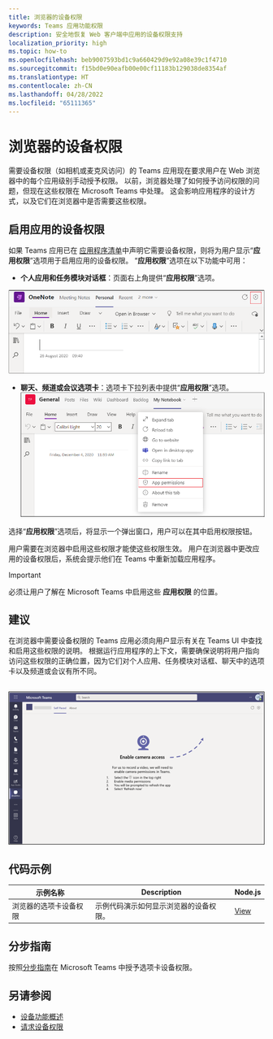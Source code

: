 ```yaml
---
title: 浏览器的设备权限
keywords: Teams 应用功能权限
description: 安全地恢复 Web 客户端中应用的设备权限支持
localization_priority: high
ms.topic: how-to
ms.openlocfilehash: beb9007593bd1c9a660429d9e92a08e39c1f4710
ms.sourcegitcommit: f15bd0e90eafb00e00cf11183b129038de8354af
ms.translationtype: HT
ms.contentlocale: zh-CN
ms.lasthandoff: 04/28/2022
ms.locfileid: "65111365"
---
```

# <a name="device-permissions-for-the-browser"></a>浏览器的设备权限

需要设备权限（如相机或麦克风访问）的 Teams 应用现在要求用户在 Web 浏览器中的每个应用级别手动授予权限。 以前，浏览器处理了如何授予访问权限的问题，但现在这些权限在 Microsoft Teams 中处理。 这会影响应用程序的设计方式，以及它们在浏览器中是否需要这些权限。

## <a name="enable-apps-device-permissions"></a>启用应用的设备权限

如果 Teams 应用已在 [应用程序清单](native-device-permissions.md#specify-permissions)中声明它需要设备权限，则将为用户显示“**应用权限**”选项用于启用应用的设备权限。 “**应用权限**”选项在以下功能中可用：

* **个人应用和任务模块对话框**：页面右上角提供“**应用权限**”选项。
<img src="../../assets/images/tabs/apppermissions.png" alt="App permissions button" width="800"/>

* **聊天、频道或会议选项卡**：选项卡下拉列表中提供“**应用权限**”选项。![应用权限下拉列表](../../assets/images/tabs/drop-downapppermissions.png)

选择“**应用权限**”选项后，将显示一个弹出窗口，用户可以在其中启用权限按钮。

用户需要在浏览器中启用这些权限才能使这些权限生效。 用户在浏览器中更改应用的设备权限后，系统会提示他们在 Teams 中重新加载应用程序。

> [!IMPORTANT]
> 必须让用户了解在 Microsoft Teams 中启用这些 **应用权限** 的位置。

## <a name="recommendation"></a>建议

在浏览器中需要设备权限的 Teams 应用必须向用户显示有关在 Teams UI 中查找和启用这些权限的说明。 根据运行应用程序的上下文，需要确保说明将用户指向访问这些权限的正确位置，因为它们对个人应用、任务模块对话框、聊天中的选项卡以及频道或会议有所不同。

</br>
<img src="../../assets/images/tabs/enable-access.png" alt="Enable camera access" width="800"/>

## <a name="code-sample"></a>代码示例

|示例名称 | Description | Node.js |
|----------------|-----------------|--------------|
| 浏览器的选项卡设备权限 | 示例代码演示如何显示浏览器的设备权限。 | [View](https://github.com/OfficeDev/Microsoft-Teams-Samples/tree/main/samples/tab-device-permissions/nodejs) |

## <a name="step-by-step-guide"></a>分步指南

按照[分步指南](../../sbs-tab-device-permissions.yml)在 Microsoft Teams 中授予选项卡设备权限。

## <a name="see-also"></a>另请参阅

* [设备功能概述](device-capabilities-overview.md)
* [请求设备权限](native-device-permissions.md)
